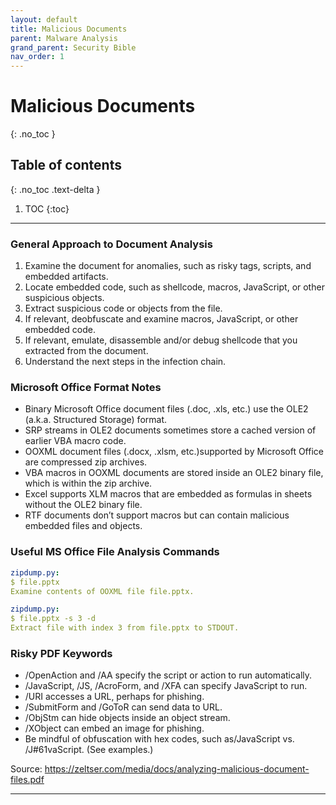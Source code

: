 ```yaml
---
layout: default
title: Malicious Documents
parent: Malware Analysis
grand_parent: Security Bible
nav_order: 1
---
```


# Malicious Documents
{: .no_toc }

## Table of contents
{: .no_toc .text-delta }

1. TOC
{:toc}

---

### General Approach to Document Analysis
1. Examine the document for anomalies, such as risky tags, scripts, and embedded artifacts.
2. Locate embedded code, such as shellcode, macros, JavaScript, or other suspicious objects.
3. Extract suspicious code or objects from the file.
4. If relevant, deobfuscate and examine macros, JavaScript, or other embedded code.
5. If relevant, emulate, disassemble and/or debug shellcode that you extracted from the document.
6. Understand the next steps in the infection chain. 

### Microsoft Office Format Notes
* Binary Microsoft Office document files (.doc, .xls, etc.) use the OLE2 (a.k.a. Structured Storage) format.
* SRP streams in OLE2 documents sometimes store a cached version of earlier VBA macro code. 
* OOXML document files (.docx, .xlsm, etc.)supported by Microsoft Office are compressed zip archives.
* VBA macros in OOXML documents are stored inside an OLE2 binary file, which is within the zip archive.
* Excel supports XLM macros that are embedded as formulas in sheets without the OLE2 binary file.
* RTF documents don’t support macros but can contain malicious embedded files and objects.


### Useful MS Office File Analysis Commands
``` yaml
zipdump.py:
$ file.pptx
Examine contents of OOXML file file.pptx.

zipdump.py:
$ file.pptx -s 3 -d
Extract file with index 3 from file.pptx to STDOUT.

```

### Risky PDF Keywords
* /OpenAction and /AA specify the script or action to run automatically.
* /JavaScript, /JS, /AcroForm, and /XFA can specify JavaScript to run.
* /URI accesses a URL, perhaps for phishing.
* /SubmitForm and /GoToR can send data to URL.
* /ObjStm can hide objects inside an object stream.
* /XObject can embed an image for phishing.
* Be mindful of obfuscation with hex codes, such as/JavaScript vs. /J#61vaScript. (See examples.)


Source: https://zeltser.com/media/docs/analyzing-malicious-document-files.pdf

---